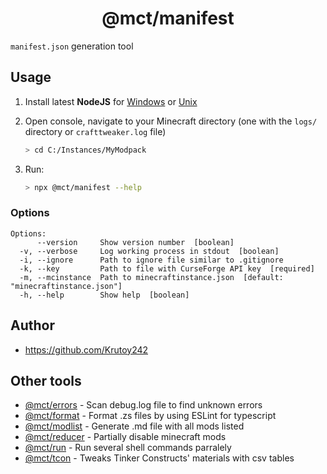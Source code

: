 <h1 align="center">@mct/manifest</h1>

`manifest.json` generation tool

<!-- extended_desc --><!-- /extended_desc -->

## Usage

1. Install latest **NodeJS** for [Windows](https://nodejs.org/en/download/current/) or [Unix](https://nodejs.org/en/download/package-manager/)

2. Open console, navigate to your Minecraft directory (one with the `logs/` directory or `crafttweaker.log` file)
   ```sh
   > cd C:/Instances/MyModpack
   ```

3. Run:
    ```sh
    > npx @mct/manifest --help
    ```

### Options

```shell
Options:
      --version     Show version number  [boolean]
  -v, --verbose     Log working process in stdout  [boolean]
  -i, --ignore      Path to ignore file similar to .gitignore
  -k, --key         Path to file with CurseForge API key  [required]
  -m, --mcinstance  Path to minecraftinstance.json  [default: "minecraftinstance.json"]
  -h, --help        Show help  [boolean]
```

## Author

* https://github.com/Krutoy242

## Other tools


* [@mct/errors](https://github.com/Krutoy242/mc-tools/tree/master/packages/errors) - Scan debug.log file to find unknown errors
* [@mct/format](https://github.com/Krutoy242/mc-tools/tree/master/packages/format) - Format .zs files by using ESLint for typescript
* [@mct/modlist](https://github.com/Krutoy242/mc-tools/tree/master/packages/modlist) - Generate .md file with all mods listed
* [@mct/reducer](https://github.com/Krutoy242/mc-tools/tree/master/packages/reducer) - Partially disable minecraft mods
* [@mct/run](https://github.com/Krutoy242/mc-tools/tree/master/packages/run) - Run several shell commands parralely
* [@mct/tcon](https://github.com/Krutoy242/mc-tools/tree/master/packages/tcon) - Tweaks Tinker Constructs' materials with csv tables

